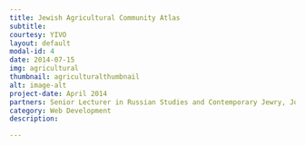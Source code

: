 ```yaml
---
title: Jewish Agricultural Community Atlas
subtitle: 
courtesy: YIVO
layout: default
modal-id: 4
date: 2014-07-15
img: agricultural
thumbnail: agriculturalthumbnail
alt: image-alt
project-date: April 2014
partners: Senior Lecturer in Russian Studies and Contemporary Jewry, Jonathan Dekel-Chen at The Hebrew University of Jerusalem 
category: Web Development
description: 

---
```

